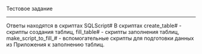 Тестовое задание
_____________________________________________________________________________________________________________________

Ответы находятся в скриптах SQLScript#
В скриптах create_table# - скрипты создания таблиц,
fill_table# - скрипты заполнения таблиц,
make_script_to_fill_# - вспомогательные скрипты для подготовки данных из Приложения к заполнению таблиц.
